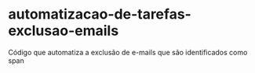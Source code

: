 # automatizacao-de-tarefas-exclusao-emails
Código que automatiza a exclusão de e-mails que são identificados como span
